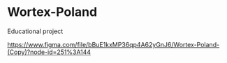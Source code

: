 # Wortex-Poland
Educational project 

https://www.figma.com/file/bBuE1kxMP36qp4A62yGnJ6/Wortex-Poland-(Copy)?node-id=251%3A144
